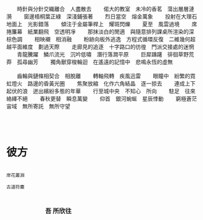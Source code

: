 &emsp;&emsp;時針與分針交織離合&emsp;人盡散去
&emsp;&emsp;偌大的教室&emsp;未冷的香茗&emsp;蕩出層層漣漪
&emsp;&emsp;窗邊梧桐葉正綠&emsp;深淺鋪張著
&emsp;&emsp;烈日當空&emsp;熔金萬象
&emsp;&emsp;投射在大理石地面上&emsp;光影錯落
&emsp;&emsp;傾注于金屬筆桿上&emsp;耀斑閃爍
&emsp;&emsp;夏至&emsp;風雲過境
&emsp;&emsp;席捲簾幕&emsp;紙業翻飛&emsp;空透明凈
&emsp;&emsp;那抹淡白的閒適&emsp;與隨意排列課桌所渲染的深棕色調
&emsp;&emsp;相映襯&emsp;相消融
&emsp;&emsp;粉跡向板外逃逸&emsp;方程式循環反復&emsp;二維幾何超越平面維度&emsp;劃過天際
&emsp;&emsp;走廊見的追逐&emsp;十字路口的彷徨&emsp;門派交接處的迷惘
&emsp;&emsp;青龍騰躍&emsp;鱗爪流光&emsp;沉吟低嘯&emsp;潛行落澗平原
&emsp;&emsp;巨犀躊躇&emsp;徘徊草野荒莽&emsp;孤尋幽芳
&emsp;&emsp;獨角獸穿梭輪迴&emsp;在遙遠的記憶中&emsp;悲鳴永恆的虛無<br />
<br />
&emsp;&emsp;齒輪與鏈條相契合&emsp;相脫離
&emsp;&emsp;轉軸飛轉&emsp;疾風迅雷
&emsp;&emsp;眼瞳中&emsp;紛繁的霓虹燈火&emsp;路邊的昏黃光圈
&emsp;&emsp;焦聚放縮&emsp;化作六角結晶&emsp;逐一掠去
&emsp;&emsp;連成上下起伏的浪&emsp;迸出繽紛多態的年華
&emsp;&emsp;行至城中央&emsp;不知心&emsp;所向
&emsp;&emsp;駐足&emsp;往來絡繹不絕
&emsp;&emsp;春秋更替&emsp;瞬息萬變
&emsp;&emsp;仰首&emsp;銀河蜿蜒&emsp;星辰悸動
&emsp;&emsp;窮極蒼茫宙域&emsp;無所寄託&emsp;無所守望<br />
<br />
# &emsp;&emsp;&emsp;&emsp;&emsp;&emsp;&emsp;&emsp;&emsp;&emsp;&emsp;&emsp;&emsp;&emsp;&emsp;&emsp;&emsp;&emsp; 彼方

                                                                                         岸花叢淵
                                                                                            古道符麋
### &emsp;&emsp;&emsp;&emsp;&emsp;&emsp;&emsp;&emsp;&emsp;&emsp;&emsp;&emsp;&emsp;&emsp;&emsp;&emsp;&emsp;&emsp;&emsp;&emsp;&emsp;&emsp;&emsp;&emsp;&emsp;&emsp;&emsp;&emsp;&emsp;&emsp;&emsp;&emsp;&emsp;&emsp;&emsp;&emsp; 吾   所欣往
